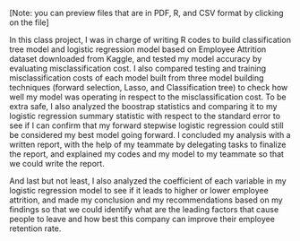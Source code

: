 [Note: you can preview files that are in PDF, R, and CSV format by clicking on the file]

In this class project, I was in charge of writing R codes to build classification tree model and logistic regression model based on Employee Attrition dataset downloaded from Kaggle, and tested my model accuracy by evaluating misclassification cost. I also compared testing and training misclassification costs of each model built from three model building techniques (forward selection, Lasso, and Classification tree) to check how well my model was operating in respect to the misclassification cost. To be extra safe, I also analyzed the boostrap statistics and comparing it to my logistic regression summary statistic with respect to the standard error to see if I can confirm that my forward stepwise logistic regression could still be considered my best model going forward. I concluded my analysis with a written report, with the help of my teammate by delegating tasks to finalize the report, and explained my codes and my model to my teammate so that we could write the report. 

And last but not least, I also analyzed the coefficient of each variable in my logistic regression model to see if it leads to higher or lower employee attrition, and made my conclusion and my recommendations based on my findings so that we could identify what are the leading factors that cause people to leave and how best this company can improve their employee retention rate. 
